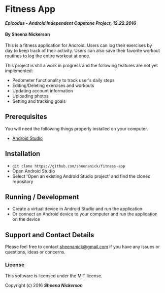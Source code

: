 # Fitness App

#### _Epicodus - Android Independent Capstone Project, 12.22.2016_

#### By Sheena Nickerson

This is a fitness application for Android. Users can log their exercises by day to keep track of their activity. Users can also save their favorite workout routines to log the entire workout at once.

This project is still a work in progress and the following features are not yet implemented:
* Pedometer functionality to track user's daily steps
* Editing/Deleting exercises and workouts
* Updating account information
* Uploading photos
* Setting and tracking goals

## Prerequisites

You will need the following things properly installed on your computer.

* [Android Studio](https://developer.android.com/studio/index.html)

## Installation

* `git clone https://github.com/sheenanick/fitness-app`
* Open Android Studio
* Select 'Open an existing Android Studio project' and find the cloned repository

## Running / Development

* Create a virtual device in Android Studio and run the application
* Or connect an Android device to your computer and run the application on the device

## Support and Contact Details

Please feel free to contact sheenanick@gmail.com if you have any issues or questions, ideas or concerns.

### License

This software is licensed under the MIT license.

Copyright (c) 2016 **_Sheena Nickerson_**
